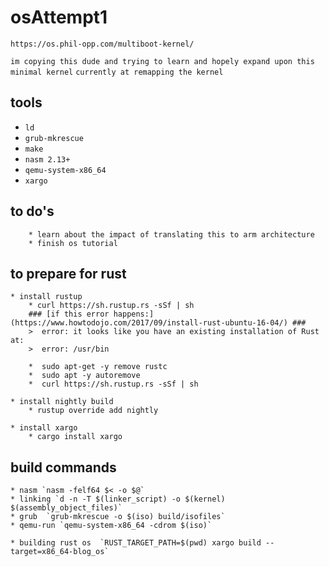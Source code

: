 # osAttempt1


`https://os.phil-opp.com/multiboot-kernel/`

``im copying this dude and trying to learn and hopely expand upon this minimal kernel``
`currently at remapping the kernel`

## tools ##
* `ld`
* `grub-mkrescue`
* `make`
* `nasm 2.13+`
* `qemu-system-x86_64`
* `xargo`

## to do's ##

		* learn about the impact of translating this to arm architecture
		* finish os tutorial  

## to prepare for rust ##

	* install rustup
		* curl https://sh.rustup.rs -sSf | sh
		### [if this error happens:] (https://www.howtodojo.com/2017/09/install-rust-ubuntu-16-04/) ###
		>  error: it looks like you have an existing installation of Rust at:
		>  error: /usr/bin

		*  sudo apt-get -y remove rustc
		*  sudo apt -y autoremove
		*  curl https://sh.rustup.rs -sSf | sh

	* install nightly build
		* rustup override add nightly

	* install xargo
		* cargo install xargo

## build commands ##

	* nasm `nasm -felf64 $< -o $@`
	* linking `d -n -T $(linker_script) -o $(kernel) $(assembly_object_files)`
	* grub  `grub-mkrescue -o $(iso) build/isofiles`
	* qemu-run `qemu-system-x86_64 -cdrom $(iso)`

	* building rust os  `RUST_TARGET_PATH=$(pwd) xargo build --target=x86_64-blog_os`
